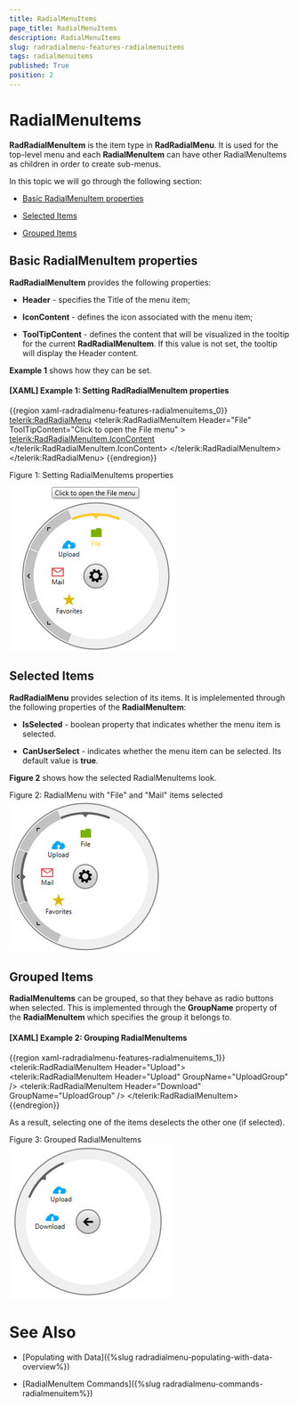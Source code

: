 ```yaml
---
title: RadialMenuItems
page_title: RadialMenuItems
description: RadialMenuItems
slug: radradialmenu-features-radialmenuitems
tags: radialmenuitems
published: True
position: 2
---
```


# RadialMenuItems

__RadRadialMenuItem__ is the item type in __RadRadialMenu__. It is used for the top-level menu and each __RadialMenuItem__ can have other RadialMenuItems as children in order to create sub-menus.

In this topic we will go through the following section:

* [Basic RadialMenuItem properties](#basic-radialmenuitem-properties)

* [Selected Items](#selected-items)

* [Grouped Items](#grouped-items)

## Basic RadialMenuItem properties

__RadRadialMenuItem__ provides the following properties:        

* __Header__ - specifies the Title of the menu item;            

* __IconContent__ - defines the icon associated with the menu item;            

* __ToolTipContent__ -  defines the content that will be visualized in the tooltip for the current __RadRadialMenuItem__. If this value is not set, the tooltip will display the Header content.            

__Example 1__ shows how they can be set.        

#### __[XAML] Example 1: Setting RadRadialMenuItem properties__

{{region xaml-radradialmenu-features-radialmenuitems_0}}
	<telerik:RadRadialMenu>
	    <telerik:RadRadialMenuItem Header="File" ToolTipContent="Click to open the File menu" >
	        <telerik:RadRadialMenuItem.IconContent>
	            <Path Data="F1M13,16L23,16L23,15C23,14 24,13 25,13L32,13C33,13 35,14.8 35,16L35,32L13,32L13,16z" 
	        Fill="#FF79B200" 
	        Height="16" 
	        Width="19" 
	        Stretch="Fill" 
	        Margin="0 0 0 4"/>
	        </telerik:RadRadialMenuItem.IconContent>
	    </telerik:RadRadialMenuItem>
	    <!--...-->
	</telerik:RadRadialMenu>
{{endregion}}

Figure 1: Setting RadialMenuItems properties
![Rad Radial Menu Menu Items 01](images/RadRadialMenu_MenuItems_01.png)

## Selected Items

__RadRadialMenu__ provides selection of its items. It is implelemented through the following properties of the __RadialMenuItem__:        

* __IsSelected__ - boolean property that indicates whether the menu item is selected.          

* __CanUserSelect__ - indicates whether the menu item can be selected. Its default value is __true__.          

__Figure 2__ shows how the selected RadialMenuItems look.       

Figure 2: RadialMenu with "File" and "Mail" items selected
![Rad Radial Menu Menu Items 02](images/RadRadialMenu_MenuItems_02.png)

## Grouped Items

__RadialMenuItems__ can be grouped, so that they behave as radio buttons when selected. This is implemented through the __GroupName__ property of the __RadialMenuItem__ which specifies the group it belongs to.         

#### __[XAML] Example 2: Grouping RadialMenuItems__

{{region xaml-radradialmenu-features-radialmenuitems_1}}
	<telerik:RadRadialMenuItem Header="Upload">
	    <telerik:RadRadialMenuItem Header="Upload" GroupName="UploadGroup" />
	    <telerik:RadRadialMenuItem Header="Download" GroupName="UploadGroup" />
	</telerik:RadRadialMenuItem>
{{endregion}}

As a result, selecting one of the items deselects the other one (if selected).

Figure 3: Grouped RadialMenuItems
![Rad Radial Menu Menu Items 03](images/RadRadialMenu_MenuItems_03.png)

# See Also

 * [Populating with Data]({%slug radradialmenu-populating-with-data-overview%})

 * [RadialMenuItem Commands]({%slug radradialmenu-commands-radialmenuitem%})
